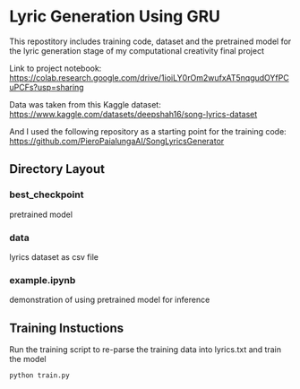 # Lyric Generation Using GRU
This repostitory includes training code, dataset and the pretrained model for the lyric generation stage of my computational creativity final project

Link to project notebook: https://colab.research.google.com/drive/1ioiLY0rOm2wufxAT5nqgudOYfPCuPCFs?usp=sharing

Data was taken from this Kaggle dataset: https://www.kaggle.com/datasets/deepshah16/song-lyrics-dataset

And I used the following repository as a starting point for the training code:
https://github.com/PieroPaialungaAI/SongLyricsGenerator


## Directory Layout
### best_checkpoint
pretrained model

### data
lyrics dataset as csv file

### example.ipynb
demonstration of using pretrained model for inference

## Training Instuctions
Run the training script to re-parse the training data into lyrics.txt and train the model
```
python train.py
```
